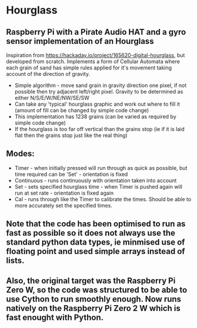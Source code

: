# Hourglass
## Raspberry Pi with a Pirate Audio HAT and a gyro sensor implementation of an Hourglass

Inspiration from https://hackaday.io/project/165620-digital-hourglass, but developed from scratch. Implements a form of Cellular Automata where each grain of sand has simple rules applied for it's movement taking account of the direction of gravity.
  - Simple algorithm - move sand grain in gravity direction one pixel, if not possible then try adjacent left/right pixel.  Gravity to be determined as either N/S/E/W/NE/NW/SE/SW
  - Can take any 'typical' hourglass graphic and work out where to fill it (amount of fill can be changed by simple code change)
  - This implementation has 1238 grains (can be varied as required by simple code change)
  - If the hourglass is too far off vertical than the grains stop (ie if it is laid flat then the grains stop just like the real thing)

## Modes:
  - Timer - when initially pressed will run through as quick as possible, but time required can be 'Set' - orientation is fixed
  - Continuous - runs continuously with orientation taken into account
  - Set - sets specified hourglass time - when Timer is pushed again will run at set rate - orientation is fixed again
  - Cal - runs through like the Timer to calibrate the times.  Should be able to more accurately set the specified times.

## Note that the code has been optimised to run as fast as possible so it does not always use the standard python data types, ie minmised use of floating point and used simple arrays instead of lists.
## Also, the original target was the Raspberry Pi Zero W, so the code was structured to be able to use Cython to run smoothly enough.  Now runs natively on the Raspberry Pi Zero 2 W which is fast enought with Python.




